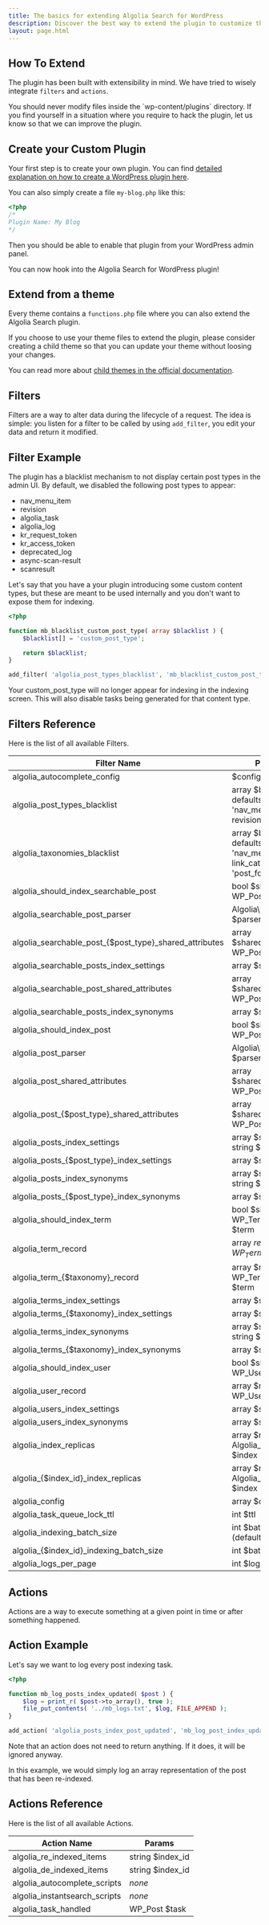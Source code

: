 ```yaml
---
title: The basics for extending Algolia Search for WordPress
description: Discover the best way to extend the plugin to customize the behaviour.
layout: page.html
---
```

## How To Extend

The plugin has been built with extensibility in mind. We have tried to wisely integrate `filters` and `actions`.

<div class="alert alert-warning">You should never modify files inside the `wp-content/plugins` directory. If you find yourself in a situation where you require to hack the plugin, let us know so that we can improve the plugin.</div>

## Create your Custom Plugin

Your first step is to create your own plugin. You can find [detailed explanation on how to create a WordPress plugin here](https://developer.wordpress.org/plugins/the-basics/).

You can also simply create a file `my-blog.php` like this:

```php
<?php
/*
Plugin Name: My Blog
*/
```

Then you should be able to enable that plugin from your WordPress admin panel.

You can now hook into the Algolia Search for WordPress plugin!

## Extend from a theme

Every theme contains a `functions.php` file where you can also extend the Algolia Search plugin.

If you choose to use your theme files to extend the plugin, please consider creating a child theme so that you can update your theme
without loosing your changes.

You can read more about [child themes in the official documentation](https://codex.wordpress.org/Child_Themes).

## Filters

Filters are a way to alter data during the lifecycle of a request. The idea is simple: you listen for a filter to be called by using `add_filter`, you edit your data and return it modified.

## Filter Example

The plugin has a blacklist mechanism to not display certain post types in the admin UI.
By default, we disabled the following post types to appear:
- nav_menu_item
- revision
- algolia_task
- algolia_log
- kr_request_token
- kr_access_token
- deprecated_log
- async-scan-result
- scanresult


Let's say that you have a your plugin introducing some custom content types, but these are meant to be used internally and you don't want to expose them for indexing.

```php
<?php

function mb_blacklist_custom_post_type( array $blacklist ) {
	$blacklist[] = 'custom_post_type';

	return $blacklist;
}

add_filter( 'algolia_post_types_blacklist', 'mb_blacklist_custom_post_type' );
```

Your custom_post_type will no longer appear for indexing in the indexing screen.
This will also disable tasks being generated for that content type.

## Filters Reference

Here is the list of all available Filters.

|Filter Name|Params
|-|-|
|algolia_autocomplete_config|$config
|algolia_post_types_blacklist|array $blacklist, defaults to array( 'nav_menu_item', revision' )
|algolia_taxonomies_blacklist|array $blacklist, defaults to array( 'nav_menu', link_category', 'post_format' )
|algolia_should_index_searchable_post|bool $should_index, WP_Post $post
|algolia_searchable_post_parser|Algolia\DOMParser $parser
|algolia_searchable\_post\_{$post_type}_shared_attributes|array $shared_attributes, WP_Post $post
|algolia_searchable_posts_index_settings|array $settings
|algolia_searchable_post_shared_attributes|array $shared_attributes, WP_Post $post
|algolia_searchable_posts_index_synonyms|array $synonyms
|algolia_should_index_post|bool $should_index, WP_Post $post
|algolia_post_parser|Algolia\DOMParser $parser
|algolia_post_shared_attributes|array $shared_attributes, WP_Post $post
|algolia\_post\_{$post_type}_shared_attributes|array $shared_attributes, WP_Post $post
|algolia_posts_index_settings|array $settings, string $post_type
|algolia\_posts\_{$post_type}_index_settings|array $settings
|algolia_posts_index_synonyms|array $synonyms, string $post_type
|algolia\_posts\_{$post_type}_index_synonyms|array $synonyms
|algolia_should_index_term|bool $should_index, WP_Term/object $term
|algolia_term_record|array $record, WP_Term/object$term
|algolia\_term\_{$taxonomy}_record|array $record, WP_Term/object $term
|algolia_terms_index_settings|array $settings
|algolia\_terms\_{$taxonomy}_index_settings|array $settings
|algolia_terms_index_synonyms|array $synonyms, string $taxonomy
|algolia\_terms\_{$taxonomy}_index_synonyms|array $synonyms
|algolia_should_index_user|bool $should_index, WP_User $user
|algolia_user_record|array $record, WP_User $user
|algolia_users_index_settings|array $settings
|algolia_users_index_synonyms|array $synonyms
|algolia_index_replicas|array $replicas, Algolia_Index $index
|algolia\_{$index_id}_index_replicas|array $replicas, Algolia_Index $index
|algolia_config|array $config
|algolia_task_queue_lock_ttl|int $ttl
|algolia_indexing_batch_size|int $batch_size (default: 50)
|algolia\_{$index_id}_indexing_batch_size|int $batch_size
|algolia_logs_per_page|int $logs_per_page


## Actions

Actions are a way to execute something at a given point in time or after something happened.

## Action Example

Let's say we want to log every post indexing task.

```php
<?php

function mb_log_posts_index_updated( $post ) {
	$log = print_r( $post->to_array(), true );
	file_put_contents( '../mb_logs.txt', $log, FILE_APPEND );
}

add_action( 'algolia_posts_index_post_updated', 'mb_log_post_index_updated' );
```

Note that an action does not need to return anything. If it does, it will be ignored anyway.

In this example, we would simply log an array representation of the post that has been re-indexed.

## Actions Reference

Here is the list of all available Actions.

|Action Name|Params
|-|-|
|algolia_re_indexed_items|string $index_id
|algolia_de_indexed_items|string $index_id
|algolia_autocomplete_scripts|*none*
|algolia_instantsearch_scripts|*none*
|algolia_task_handled|WP_Post $task

